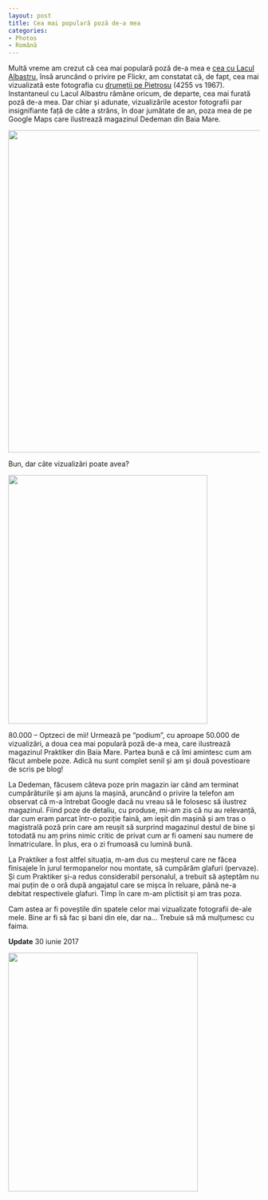 ```yaml
---
layout: post
title: Cea mai populară poză de-a mea
categories:
- Photos
- Română
---
```

Multă vreme am crezut că cea mai populară poză de-a mea e <a href="http://www.rusiczki.net/2006/06/08/stairs-from-a-blue-lake/">cea cu Lacul Albastru</a>, însă aruncând o privire pe Flickr, am constatat că, de fapt, cea mai vizualizată este fotografia cu <a href="https://www.flickr.com/photos/janos/4699390200/">drumeții pe Pietrosu</a> (4255 vs 1967). Instantaneul cu Lacul Albastru rămâne oricum, de departe, cea mai furată poză de-a mea. Dar chiar și adunate, vizualizările acestor fotografii par insignifiante față de câte a strâns, în doar jumătate de an, poza mea de pe Google Maps care ilustrează magazinul Dedeman din Baia Mare.

<a href="https://content.rusiczki.net/2017/03/dedeman1.png"><img class="alignnone size-medium wp-image-5141" src="https://content.rusiczki.net/2017/03/dedeman1-980x645.png" alt="" width="980" height="645" /></a>

Bun, dar câte vizualizări poate avea?

<a href="https://content.rusiczki.net/2017/03/dedeman2.png"><img class="alignnone size-full wp-image-5143" src="https://content.rusiczki.net/2017/03/dedeman2.png" alt="" width="399" height="498" /></a>

80.000 – Optzeci de mii! Urmează pe “podium”, cu aproape 50.000 de vizualizări, a doua cea mai populară poză de-a mea, care ilustrează magazinul Praktiker din Baia Mare. Partea bună e că îmi amintesc cum am făcut ambele poze. Adică nu sunt complet senil și am și două povestioare de scris pe blog!

La Dedeman, făcusem câteva poze prin magazin iar când am terminat cumpărăturile și am ajuns la mașină, aruncând o privire la telefon am observat că m-a întrebat Google dacă nu vreau să le folosesc să ilustrez magazinul. Fiind poze de detaliu, cu produse, mi-am zis că nu au relevanță, dar cum eram parcat într-o poziție faină, am ieșit din mașină și am tras o magistrală poză prin care am reușit să surprind magazinul destul de bine și totodată nu am prins nimic critic de privat cum ar fi oameni sau numere de înmatriculare. În plus, era o zi frumoasă cu lumină bună.

La Praktiker a fost altfel situația, m-am dus cu meșterul care ne făcea finisajele în jurul termopanelor nou montate, să cumpărăm glafuri (pervaze). Și cum Praktiker și-a redus considerabil personalul, a trebuit să așteptăm nu mai puțin de o oră după angajatul care se mișca în reluare, până ne-a debitat respectivele glafuri. Timp în care m-am plictisit și am tras poza.

Cam astea ar fi poveștile din spatele celor mai vizualizate fotografii de-ale mele. Bine ar fi să fac și bani din ele, dar na… Trebuie să mă mulțumesc cu faima.

**Update** 30 iunie 2017

<a href="https://content.rusiczki.net/2017/03/dedeman3.png"><img class="alignnone size-full wp-image-5182" src="https://content.rusiczki.net/2017/03/dedeman3.png" alt="" width="380" height="478" /></a>